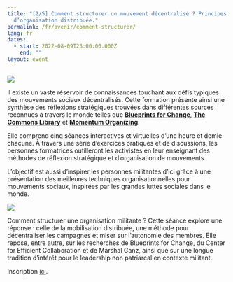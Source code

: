 ```yaml
---
title: "[2/5] Comment structurer un mouvement décentralisé ? Principes
  d’organisation distribuée."
permalink: /fr/avenir/comment-structurer/
lang: fr
dates:
  - start: 2022-08-09T23:00:00.000Z
    end: ""
layout: event
---
```

![](/media/formtransparent.png)

Il existe un vaste réservoir de connaissances touchant aux défis typiques des mouvements sociaux décentralisés. Cette formation présente ainsi une synthèse des réflexions stratégiques trouvées dans différentes sources reconnues à travers le monde telles que **[Blueprints for Change](https://blueprintsfc.org/)**, **[The Commons Library](https://commonslibrary.org/)** et **[Momentum Organizing](https://www.momentumcommunity.org/)**. 

Elle comprend cinq séances interactives et virtuelles d’une heure et demie chacune. À travers une série d’exercices pratiques et de discussions, les personnes formatrices outilleront les activistes en leur enseignant des méthodes de réflexion stratégique et d’organisation de mouvements. 

L’objectif est aussi d’inspirer les personnes militantes d’ici grâce à une présentation des meilleures techniques organisationnelles pour mouvements sociaux, inspirées par les grandes luttes sociales dans le monde.

![](/media/3.png)

Comment structurer une organisation militante ? Cette séance explore une réponse : celle de la mobilisation distribuée, une méthode pour décentraliser les campagnes et miser sur l’autonomie des membres. Elle repose, entre autre, sur les recherches de Blueprints for Change, du Center for Efficient Collaboration et de Marshal Ganz, ainsi que sur une longue tradition d’intérêt pour le leadership non patriarcal en contexte militant.​​​​​​​

Inscription [ici](https://us02web.zoom.us/meeting/register/tZYrd-2rqjMrHt33dkWgnsIE6SKMLxW3Bxxn).